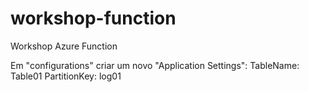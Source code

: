 # workshop-function
Workshop Azure Function

Em "configurations" criar um novo "Application Settings":
    TableName: Table01
    PartitionKey: log01